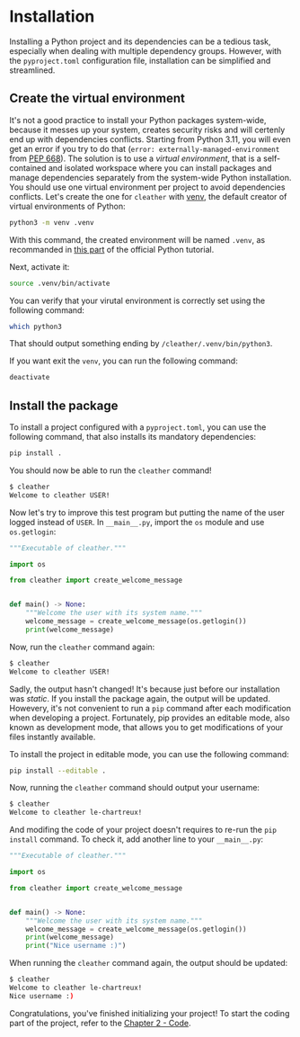 # Installation

Installing a Python project and its dependencies can be a tedious task, especially when dealing with multiple dependency groups.
However, with the `pyproject.toml` configuration file, installation can be simplified and streamlined.

## Create the virtual environment

It's not a good practice to install your Python packages system-wide, because it messes up your system, creates security risks and will certenly end up with dependencies conflicts.
Starting from Python 3.11, you will even get an error if you try to do that (`error: externally-managed-environment` from [PEP 668](https://peps.python.org/pep-0668/)).
The solution is to use a *virtual environment*, that is a self-contained and isolated workspace where you can install packages and manage dependencies separately from the system-wide Python installation.
You should use one virtual environment per project to avoid dependencies conflicts.
Let's create the one for `cleather` with [venv](https://docs.python.org/3/library/venv.html), the default creator of virtual environments of Python:

```sh
python3 -m venv .venv
```

With this command, the created environment will be named `.venv`, as recommanded in [this part](https://docs.python.org/3/tutorial/venv.html?highlight=prevents+clashing#creating-virtual-environments) of the official Python tutorial.

Next, activate it:

```sh
source .venv/bin/activate
```

You can verify that your virutal environment is correctly set using the following command:

```sh
which python3
```

That should output something ending by `/cleather/.venv/bin/python3`.

If you want exit the `venv`, you can run the following command:

```sh
deactivate
```

## Install the package

To install a project configured with a `pyproject.toml`, you can use the following command, that also installs its mandatory dependencies:

```sh
pip install .
```

You should now be able to run the `cleather` command!

```sh
$ cleather
Welcome to cleather USER!
```

Now let's try to improve this test program but putting the name of the user logged instead of `USER`.
In `__main__.py`, import the `os` module and use `os.getlogin`:

```python
"""Executable of cleather."""

import os

from cleather import create_welcome_message


def main() -> None:
    """Welcome the user with its system name."""
    welcome_message = create_welcome_message(os.getlogin())
    print(welcome_message)
```

Now, run the `cleather` command again:

```sh
$ cleather
Welcome to cleather USER!
```

Sadly, the output hasn't changed!
It's because just before our installation was *static*.
If you install the package again, the output will be updated.
Howevery, it's not convenient to run a `pip` command after each modification when developing a project.
Fortunately, pip provides an editable mode, also known as development mode, that allows you to get modifications of your files instantly available.

To install the project in editable mode, you can use the following command:

```sh
pip install --editable .
```

Now, running the `cleather` command should output your username:

```sh
$ cleather                
Welcome to cleather le-chartreux!
```

And modifing the code of your project doesn't requires to re-run the `pip install` command.
To check it, add another line to your `__main__.py`:

```python
"""Executable of cleather."""

import os

from cleather import create_welcome_message


def main() -> None:
    """Welcome the user with its system name."""
    welcome_message = create_welcome_message(os.getlogin())
    print(welcome_message)
    print("Nice username :)")
```

When running the `cleather` command again, the output should be updated:

```sh
$ cleather
Welcome to cleather le-chartreux!
Nice username :)
```

Congratulations, you've finished initializing your project!
To start the coding part of the project, refer to the [Chapter 2 - Code](../code/README.md).
